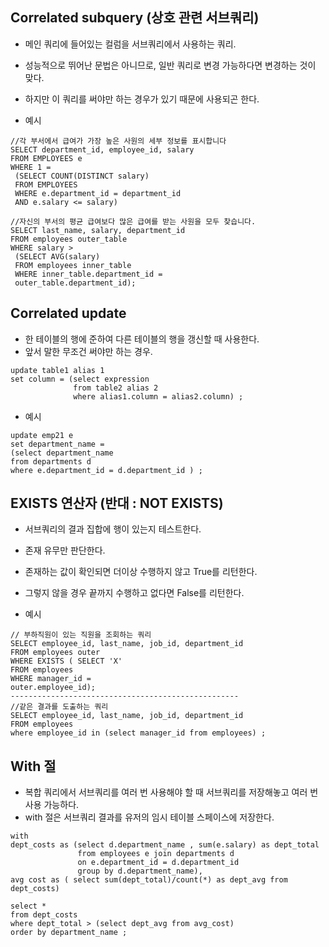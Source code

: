 ## Correlated subquery (상호 관련 서브쿼리)
- 메인 쿼리에 들어있는 컬럼을 서브쿼리에서 사용하는 쿼리. 
- 성능적으로 뛰어난 문법은 아니므로, 일반 쿼리로 변경 가능하다면 변경하는 것이 맞다. 

- 하지만 이 쿼리를 써야만 하는 경우가 있기 때문에 사용되곤 한다.

- 예시
```
//각 부서에서 급여가 가장 높은 사원의 세부 정보를 표시합니다
SELECT department_id, employee_id, salary
FROM EMPLOYEES e
WHERE 1 =
 (SELECT COUNT(DISTINCT salary)
 FROM EMPLOYEES
 WHERE e.department_id = department_id
 AND e.salary <= salary)
```

```
//자신의 부서의 평균 급여보다 많은 급여를 받는 사원을 모두 찾습니다.
SELECT last_name, salary, department_id
FROM employees outer_table
WHERE salary >
 (SELECT AVG(salary)
 FROM employees inner_table
 WHERE inner_table.department_id =
 outer_table.department_id);
```


## Correlated update 
- 한 테이블의 행에 준하여 다른 테이블의 행을 갱신할 때 사용한다. 
- 앞서 말한 무조건 써야만 하는 경우. 
```
update table1 alias 1
set column = (select expression
              from table2 alias 2
              where alias1.column = alias2.column) ; 
```
- 예시
```
update emp21 e 
set department_name = 
(select department_name 
from departments d
where e.department_id = d.department_id ) ; 
```


## EXISTS 연산자 (반대 : NOT EXISTS) 
- 서브쿼리의 결과 집합에 행이 있는지 테스트한다. 
- 존재 유무만 판단한다. 
- 존재하는 값이 확인되면 더이상 수행하지 않고 True를 리턴한다. 
- 그렇지 않을 경우 끝까지 수행하고 없다면 False를 리턴한다. 

- 예시
 ```
 // 부하직원이 있는 직원을 조회하는 쿼리 
 SELECT employee_id, last_name, job_id, department_id
FROM employees outer
WHERE EXISTS ( SELECT 'X'
 FROM employees
 WHERE manager_id =
 outer.employee_id);
 ---------------------------------------------------
 //같은 결과를 도출하는 쿼리
SELECT employee_id, last_name, job_id, department_id
FROM employees  
where employee_id in (select manager_id from employees) ; 
```


## With 절
- 복합 쿼리에서 서브쿼리를 여러 번 사용해야 할 때 서브쿼리를 저장해놓고 여러 번 사용 가능하다. 
- with 절은 서브쿼리 결과를 유저의 임시 테이블 스페이스에 저장한다. 

```
with 
dept_costs as (select d.department_name , sum(e.salary) as dept_total 
               from employees e join departments d 
               on e.department_id = d.department_id
               group by d.department_name), 
avg cost as ( select sum(dept_total)/count(*) as dept_avg from dept_costs)

select * 
from dept_costs 
where dept_total > (select dept_avg from avg_cost)
order by department_name ; 
```
